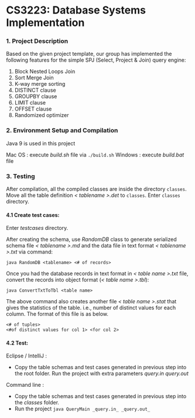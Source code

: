 # CS3223:   Database Systems Implementation

### 1. Project Description

Based on the given project template, our group has implemented the following features for the simple SPJ (Select, Project & Join) query engine:
1. Block Nested Loops Join
2. Sort Merge Join
3. K-way merge sorting
4. DISTINCT clause
5. GROUPBY clause
6. LIMIT clause
7. OFFSET clause
8. Randomized optimizer


### 2. Environment Setup and Compilation
Java 9 is used in this project

Mac OS : execute _build.sh_ file via 
``
./build.sh
``
Windows : execute _build.bat_ file


### 3. Testing 

After compilation, all the compiled classes are inside the directory `classes`. Move all the table definition _< tablename >.det_ to `classes`. Enter `classes` directory.


#### 4.1 Create test cases:

Enter _testcases_ directory.




After creating the schema, use _RandomDB_ class to generate serialized schema file _< tablename >.md_ and the data file in text format _< tablename >.txt_ via command:

``
java RandomDB <tablename> <# of records>
``

Once you had the database records in text format in _< table name >.txt_ file, convert the records into object format (_< table name >.tbl_):

``
java ConvertTxtToTbl <table name>
``

The above command also creates another file _< table name >.stat_ that gives the statistics of the table. i.e., number of distinct values for each column.  The format of this file is as below.

~~~~
<# of tuples>
<#of distinct values for col 1> <for col 2>
~~~~

#### 4.2 Test:

Eclipse / IntelliJ : 

- Copy the table schemas and test cases generated in previous step into the root folder.
Run the project with extra parameters _query.in_ _query.out_
 
Command line :

- Copy the table schemas and test cases generated in previous step into the _classes_ folder.
- Run the project
 ``
 java QueryMain _query.in_ _query.out_
 ``
